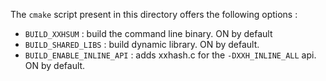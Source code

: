 

The `cmake` script present in this directory offers the following options :

- `BUILD_XXHSUM` : build the command line binary. ON by default
- `BUILD_SHARED_LIBS` : build dynamic library. ON by default.
- `BUILD_ENABLE_INLINE_API` : adds xxhash.c for the `-DXXH_INLINE_ALL` api. ON by default.
